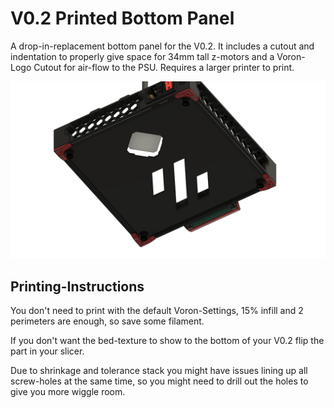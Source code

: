 # V0.2 Printed Bottom Panel
A drop-in-replacement bottom panel for the V0.2.
It includes a cutout and indentation to properly give space for 34mm tall z-motors and a Voron-Logo Cutout for air-flow to the PSU. Requires a larger printer to print.

![Bottom-Panel](./images/PrintedBottom-Panel-Voron-Logo.png)

## Printing-Instructions
You don't need to print with the default Voron-Settings, 15% infill and 2 perimeters are enough, so save some filament.

If you don't want the bed-texture to show to the bottom of your V0.2 flip the part in your slicer.

Due to shrinkage and tolerance stack you might have issues lining up all screw-holes at the same time, so you might need to drill out the holes to give you more wiggle room.